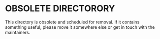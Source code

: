# OBSOLETE DIRECTORORY
This directory is obsolete and scheduled for removal. If it contains something useful, please move it somewhere else or get in touch with the maintainers.